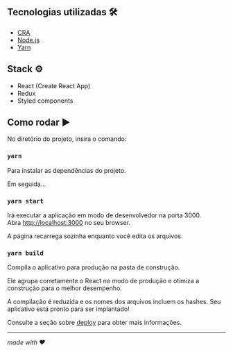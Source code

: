 ## Tecnologias utilizadas 🛠
- [CRA](https://github.com/facebook/create-react-app)
- [Node.js](https://nodejs.org/en/)
- [Yarn](https://yarnpkg.com/en/)

## Stack ⚙️

- React (Create React App)
- Redux
- Styled components

## Como rodar ▶️

No diretório do projeto, insira o comando:

### `yarn`

Para instalar as dependências do projeto.

Em seguida...

### `yarn start`

Irá executar a aplicação em modo de desenvolvedor na porta 3000.<br />
Abra [http://localhost:3000](http://localhost:3000) no seu browser.

A página recarrega sozinha enquanto você edita os arquivos.<br />

### `yarn build`

Compila o aplicativo para produção na pasta de construção.

Ele agrupa corretamente o React no modo de produção e otimiza a construção para o melhor desempenho.

A compilação é reduzida e os nomes dos arquivos incluem os hashes.
Seu aplicativo está pronto para ser implantado!

Consulte a seção sobre [deploy](https://create-react-app.dev/docs/deployment/) para obter mais informações.

***
_made with ❤️_